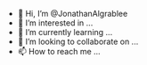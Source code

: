 - 👋 Hi, I’m @JonathanAlgrablee
- 👀 I’m interested in ...
- 🌱 I’m currently learning ...
- 💞️ I’m looking to collaborate on ...
- 📫 How to reach me ...

<!---
JonathanAlgrablee/JonathanAlgrablee is a ✨ special ✨ repository because its `README.md` (this file) appears on your GitHub profile.
You can click the Preview link to take a look at your changes.
--->
